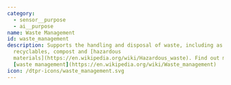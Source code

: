 ```yaml
---
category: 
  - sensor__purpose
  - ai__purpose
name: Waste Management
id: waste_management
description: Supports the handling and disposal of waste, including as
  recyclables, compost and [hazardous
  materials](https://en.wikipedia.org/wiki/Hazardous_waste). Find out more about
  [waste management](https://en.wikipedia.org/wiki/Waste_management)
icon: /dtpr-icons/waste_management.svg
---
```

